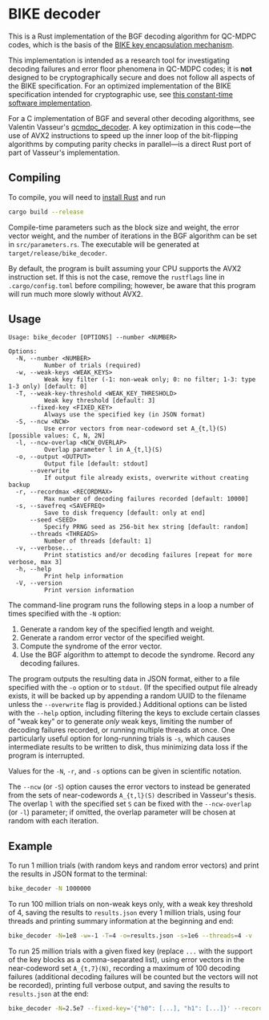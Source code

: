 # BIKE decoder

This is a Rust implementation of the BGF decoding algorithm for QC-MDPC codes, which is the basis of the [BIKE key encapsulation mechanism](https://bikesuite.org/).

This implementation is intended as a research tool for investigating decoding failures and error floor phenomena in QC-MDPC codes; it is **not** designed to be cryptographically secure and does not follow all aspects of the BIKE specification. For an optimized implementation of the BIKE specification intended for cryptographic use, see [this constant-time software implementation](https://github.com/awslabs/bike-kem).

For a C implementation of BGF and several other decoding algorithms, see Valentin Vasseur's [qcmdpc_decoder](https://github.com/vvasseur/qcmdpc_decoder). A key optimization in this code—the use of AVX2 instructions to speed up the inner loop of the bit-flipping algorithms by computing parity checks in parallel—is a direct Rust port of part of Vasseur's implementation.

## Compiling

To compile, you will need to [install Rust](https://www.rust-lang.org/tools/install) and run

```sh
cargo build --release
```

Compile-time parameters such as the block size and weight, the error vector weight, and the number of iterations in the BGF algorithm can be set in `src/parameters.rs`. The executable will be generated at `target/release/bike_decoder`.

By default, the program is built assuming your CPU supports the AVX2 instruction set. If this is not the case, remove the `rustflags` line in `.cargo/config.toml` before compiling; however, be aware that this program will run much more slowly without AVX2.

## Usage

```
Usage: bike_decoder [OPTIONS] --number <NUMBER>

Options:
  -N, --number <NUMBER>
          Number of trials (required)
  -w, --weak-keys <WEAK_KEYS>
          Weak key filter (-1: non-weak only; 0: no filter; 1-3: type 1-3 only) [default: 0]
  -T, --weak-key-threshold <WEAK_KEY_THRESHOLD>
          Weak key threshold [default: 3]
      --fixed-key <FIXED_KEY>
          Always use the specified key (in JSON format)
  -S, --ncw <NCW>
          Use error vectors from near-codeword set A_{t,l}(S) [possible values: C, N, 2N]
  -l, --ncw-overlap <NCW_OVERLAP>
          Overlap parameter l in A_{t,l}(S)
  -o, --output <OUTPUT>
          Output file [default: stdout]
      --overwrite
          If output file already exists, overwrite without creating backup
  -r, --recordmax <RECORDMAX>
          Max number of decoding failures recorded [default: 10000]
  -s, --savefreq <SAVEFREQ>
          Save to disk frequency [default: only at end]
      --seed <SEED>
          Specify PRNG seed as 256-bit hex string [default: random]
      --threads <THREADS>
          Number of threads [default: 1]
  -v, --verbose...
          Print statistics and/or decoding failures [repeat for more verbose, max 3]
  -h, --help
          Print help information
  -V, --version
          Print version information
```

The command-line program runs the following steps in a loop a number of times specified with the `-N` option:

1. Generate a random key of the specified length and weight.
2. Generate a random error vector of the specified weight.
3. Compute the syndrome of the error vector.
4. Use the BGF algorithm to attempt to decode the syndrome. Record any decoding failures.

The program outputs the resulting data in JSON format, either to a file specified with the `-o` option or to `stdout`. (If the specified output file already exists, it will be backed up by appending a random UUID to the filename unless the `--overwrite` flag is provided.) Additional options can be listed with the `--help` option, including filtering the keys to exclude certain classes of "weak key" or to generate *only* weak keys, limiting the number of decoding failures recorded, or running multiple threads at once. One particularly useful option for long-running trials is `-s`, which causes intermediate results to be written to disk, thus minimizing data loss if the program is interrupted.

Values for the `-N`, `-r`, and `-s` options can be given in scientific notation.

The `--ncw` (or `-S`) option causes the error vectors to instead be generated from the sets of near-codewords `A_{t,l}(S)` described in Vasseur's thesis. The overlap `l` with the specified set `S` can be fixed with the `--ncw-overlap` (or `-l`) parameter; if omitted, the overlap parameter will be chosen at random with each iteration.

## Example 

To run 1 million trials (with random keys and random error vectors) and print the results in JSON format to the terminal:

```sh
bike_decoder -N 1000000
```

To run 100 million trials on non-weak keys only, with a weak key threshold of 4, saving the results to `results.json` every 1 million trials, using four threads and printing summary information at the beginning and end:

```sh
bike_decoder -N=1e8 -w=-1 -T=4 -o=results.json -s=1e6 --threads=4 -v
```

To run 25 million trials with a given fixed key (replace `...` with the support of the key blocks as a comma-separated list), using error vectors in the near-codeword set `A_{t,7}(N)`, recording a maximum of 100 decoding failures (additional decoding failures will be counted but the vectors will not be recorded), printing full verbose output, and saving the results to `results.json` at the end:

```sh
bike_decoder -N=2.5e7 --fixed-key='{"h0": [...], "h1": [...]}' --recordmax=100 -S=N -l=7 -v -v -v
```
